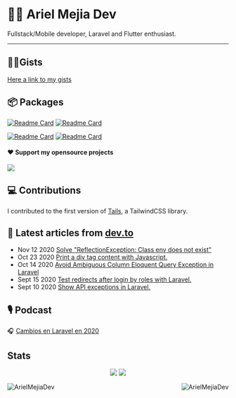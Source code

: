 # 👨‍💻 Ariel Mejia Dev 

Fullstack/Mobile developer, Laravel and Flutter enthusiast.

<hr>

## 🧙‍♂️Gists

[Here a link to my gists](https://gist.github.com/ArielMejiaDev)

## 📦 Packages

[![Readme Card](https://github-readme-stats.vercel.app/api/pin/?username=ArielMejiaDev&repo=larapex-charts)](https://github.com/ArielMejiaDev/larapex-charts)
[![Readme Card](https://github-readme-stats.vercel.app/api/pin/?username=ArielMejiaDev&repo=pagalogt)](https://github.com/ArielMejiaDev/pagalogt)

[![Readme Card](https://github-readme-stats.vercel.app/api/pin/?username=ArielMejiaDev&repo=inertiajs-error-page)](https://github.com/ArielMejiaDev/inertiajs-error-page)
[![Readme Card](https://github-readme-stats.vercel.app/api/pin/?username=ArielMejiaDev&repo=json-api-auth)](https://github.com/ArielMejiaDev/json-api-auth)

#### ❤️ Support my opensource projects

<a target="_blank" href="https://www.buymeacoffee.com/arielmejiadev">
    <img src="https://img.buymeacoffee.com/button-api/?text=Buy me a coffee&emoji=&slug=arielmejiadev&button_colour=FF5F5F&font_colour=ffffff&font_family=Cookie&outline_colour=000000&coffee_colour=FFDD00">
</a>

## 💻 Contributions

I contributed to the first version of [Tails](https://github.com/thedevdojo/tails), a TailwindCSS library.

## 📝 Latest articles from [dev.to](https://dev.to/arielmejiadev)

* Nov 12 2020 [Solve "ReflectionException: Class env does not exist"](https://dev.to/arielmejiadev/reflectionexception-class-env-does-not-exist-2k0p) 
* Oct 23 2020 [Print a div tag content with Javascript.](https://dev.to/arielmejiadev/print-a-div-tag-content-with-javascript-4a35) 
* Oct 14 2020 [Avoid Ambiguous Column Eloquent Query Exception in Laravel](https://dev.to/arielmejiadev/avoid-ambiguous-column-eloquent-query-exception-in-laravel-dpd) 
* Sept 15 2020 [Test redirects after login by roles with Laravel.](https://dev.to/arielmejiadev/test-redirects-after-login-by-roles-with-laravel-1iai) 
* Sept 10 2020 [Show API exceptions in Laravel.](https://dev.to/arielmejiadev/show-api-exceptions-in-development-31ic) 

## 🎙️ Podcast

🎧 <a href="https://open.spotify.com/episode/2TY2ml3d6fTKb9arsA9xga?si=60qt0RL8SxubYFuye0xXzA" target="_blank">Cambios en Laravel en 2020</a>

## Stats

<p align="center">
<img src="https://visitor-badge.glitch.me/badge?page_id=ArielMejiaDev.ArielMejiaDev" />
    
<img src="https://img.shields.io/badge/dynamic/json?color=brightgreen&label=followers&query=followers&url=https%3A%2F%2Fapi.github.com%2Fusers%2FArielMejiaDev" />
</p>

<p align="center">
    <img align="left" src="https://github-readme-stats.vercel.app/api?username=ArielMejiaDev&show_icons=true" alt="ArielMejiaDev" />
    <img align="right" src="https://github-readme-stats.vercel.app/api/top-langs/?username=ArielMejiaDev&layout=compact" alt="ArielMejiaDev" />
</p>


